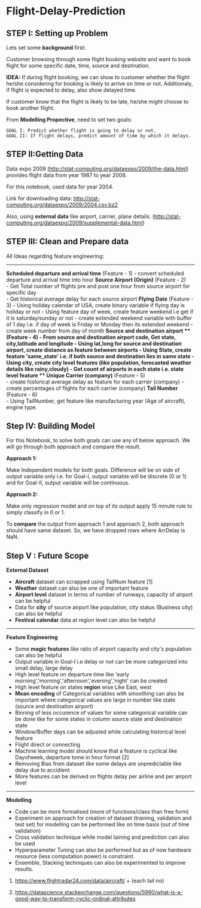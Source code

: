 # Flight-Delay-Prediction


## STEP I: Setting up Problem
Lets set some **background** first:

Customer browsing through some flight booking website and want to book flight for some specific date, time, source and destination.

**IDEA:** If during flight booking, we can show to customer whether the flight he/she considering for booking is likely to arrive on time or not. Additionaly, if flight is expected to delay, also show delayed time.

If customer know that the flight is likely to be late, he/she might choose to book another flight.

From **Modelling Propective**, need to set two goals:
    
    GOAL I: Predict whether flight is going to delay or not.
    GOAL II: If flight delays, predict amount of time by which it delays.


## STEP II:Getting Data
Data expo 2009 (http://stat-computing.org/dataexpo/2009/the-data.html) provides flight data from year 1987 to year 2008.

For this notebook, used data for year 2004. 

Link for downloading data: http://stat-computing.org/dataexpo/2009/2004.csv.bz2

Also, using **external data** like airport, carrier, plane details. (http://stat-computing.org/dataexpo/2009/supplemental-data.html)


## STEP III: Clean and Prepare data
All Ideas regarding feature engineering:
****

**Scheduled departure and arrival time** (Feature - 1)
    - convert scheduled departure and arrival time into hour
**Source Airport (Origin)** (Feature - 2)     
    - Get Total number of flights pre and post one hour from source airport for specific day    
    - Get historical average delay for each source airport
**Flying Date**  (Feature - 3)
    - Using holiday calendar of USA, create binary variable if flying day is holiday or not
    - Using feature day of week, create feature weekend i.e get if it is saturday/sunday or not
        - create extended weekend variable with buffer of 1 day i.e. if day of week is Friday or Monday then its  extended weekend
    - create week number from day of month
**Source and destination airport ** (Feature - 4)
    - From source and destination airport code, Get state, city,latitude and longitude
        - Using lat,long for source and destination airport, create distance as feature between airports
        - Using State, create feature 'same_state' i.e. if both source and destination lies in same state
        - Using city, create city level features (like population, forecasted weather details like rainy,cloudy)
        - Get count of airports in each state i.e. state level feature
** Unique Carrier (company)** (Feature - 5)       
    - create historical average delay as feature for each carrier (company)
    - create percentages of flights for each carrier (company)
**Tail Number** (Feature - 6)    
    - Using TailNumber, get feature like manufacturing year (Age of aircraft), engine type. 

## Step IV: Building  Model 

For this Notebook, to solve both goals can use any of below approach. We will go through both approach and compare the result.

**Approach 1:** 

Make Independent models for both goals. Difference will be on side of output variable only i.e. for Goal-I, output variable will be discrete (0 or 1) and for Goal-II, output variable will be continuous.

**Approach 2:**

Make only regression model and on top of its output apply 15 minute rule to simply classify in 0 or 1.

To **compare** the output from approach 1 and approach 2, both approach should have same dataset. So, we have dropped rows where ArrDelay is NaN.

## Step V : Future Scope
**External Dataset**
- **Aircraft** dataset can scrapped using TailNum feature [1]
- **Weather** dataset can also be one of important feature
- **Airport level** dataset in terms of number of runways, capacity of airport can be helpful
- Data for **city** of source airport like population, city status (Business city) can also be helpful
- **Festival calendar** data at region level can also be helpful 
****
**Feature Engineering**
- Some **magic features** like ratio of airport capacity and city's population can also be helpful
- Output variable in Goal-I i.e delay or not can be more categorized into small delay, large delay
- High level feature on departure time like 'early morning','morning','afternoon','evening','night' can be created
- High level feature on states **region** wise Like East, west
- **Mean encoding** of Categorical variables with smoothing can also be important where categorical values are large in 
number like state (source and destination airport) 
- Binning of less occurence of values for some categorical variable can be done like for some states in column source 
state and destination state
- Window/Buffer days can be adjusted while calculating historical level feature
- Flight direct or connecting
- Machine learning model should know that a feature is cyclical like Dayofweek, departure tome in hour format [2] 
- Removing Bias from dataset like some delays are unpredictable like delay due to accidient
- More features can be derived on  flights delay per airline and per airport level
****
**Modelling**
- Code can be more formalised (more of functions/class than free form)
- Experiment on approach for creation of dataset (training, validation and test set) for modelling can be performed like on time basis (out of time validation)
- Cross validation technique while model taining and prediction can also be used
- Hyperparameter Tuning can also be performed but as of now hardware resource (less computation power) is constraint.
- Ensemble, Stacking techniques can also be experimented to improve results.

1) https://www.flightradar24.com/data/aircraft/ + {each tail no}

2) https://datascience.stackexchange.com/questions/5990/what-is-a-good-way-to-transform-cyclic-ordinal-attributes 
